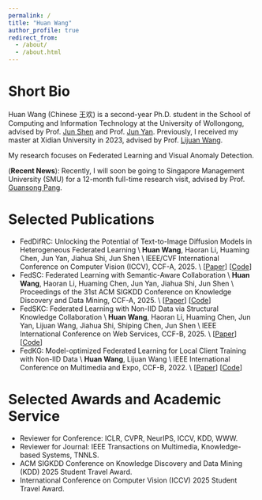 ```yaml
---
permalink: /
title: "Huan Wang"
author_profile: true
redirect_from: 
  - /about/
  - /about.html
---
```


Short Bio
======
Huan Wang (Chinese 王欢) is a second-year Ph.D. student in the School of Computing and Information Technology at the University of Wollongong, advised by Prof. [Jun Shen](https://scholars.uow.edu.au/jun-shen) and Prof. [Jun Yan](https://scholars.uow.edu.au/jun-yan). 
Previously, I received my master at Xidian University in 2023, advised by Prof. [Lijuan Wang](https://web.xidian.edu.cn/ljwang/index.html).

My research focuses on Federated Learning and Visual Anomaly Detection.

(**Recent News**): Recently, I will soon be going to Singapore Management University (SMU) for a 12-month full-time research visit, advised by Prof. [Guansong Pang](https://sites.google.com/site/gspangsite).

Selected Publications
======
- FedDifRC: Unlocking the Potential of Text-to-Image Diffusion Models in Heterogeneous Federated Learning \\
  **Huan Wang**, Haoran Li, Huaming Chen, Jun Yan, Jiahua Shi, Jun Shen \\
  IEEE/CVF International Conference on Computer Vision (ICCV), CCF-A, 2025. \\
  [[Paper](https://openaccess.thecvf.com/content/ICCV2025/html/Wang_FedDifRC_Unlocking_the_Potential_of_Text-to-Image_Diffusion_Models_in_Heterogeneous_ICCV_2025_paper.html)] [[Code](https://github.com/hwang52/FedDifRC)]
- FedSC: Federated Learning with Semantic-Aware Collaboration \\
  **Huan Wang**, Haoran Li, Huaming Chen, Jun Yan, Jiahua Shi, Jun Shen \\
  Proceedings of the 31st ACM SIGKDD Conference on Knowledge Discovery and Data Mining, CCF-A, 2025. \\
  [[Paper](https://ieeexplore.ieee.org/abstract/document/11169609/)] [[Code](https://github.com/hwang52/FedSKC)]
- FedSKC: Federated Learning with Non-IID Data via Structural Knowledge Collaboration \\
  **Huan Wang**, Haoran Li, Huaming Chen, Jun Yan, Lijuan Wang, Jiahua Shi, Shiping Chen, Jun Shen \\
  IEEE International Conference on Web Services, CCF-B, 2025. \\
  [[Paper](https://dl.acm.org/doi/abs/10.1145/3711896.3736957)] [[Code](https://github.com/hwang52/FedSC)]
- FedKG: Model-optimized Federated Learning for Local Client Training with Non-IID Data \\
  **Huan Wang**, Lijuan Wang \\
  IEEE International Conference on Multimedia and Expo, CCF-B, 2022. \\
  [[Paper](https://ieeexplore.ieee.org/abstract/document/9816323/)] [[Code](https://github.com/hwang52)]
  
Selected Awards and Academic Service
======
- Reviewer for Conference: ICLR, CVPR, NeurIPS, ICCV, KDD, WWW.
- Reviewer for Journal: IEEE Transactions on Multimedia, Knowledge-based Systems, TNNLS.
- ACM SIGKDD Conference on Knowledge Discovery and Data Mining (KDD) 2025 Student Travel Award.
- International Conference on Computer Vision (ICCV) 2025 Student Travel Award.
